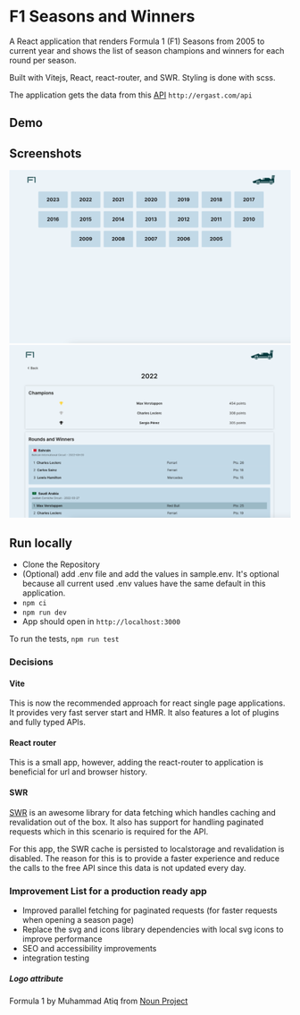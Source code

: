 # F1 Seasons and Winners

A React application that renders Formula 1 (F1) Seasons from 2005 to current year and shows the list of season champions and winners for each round per season.

Built with Vitejs, React, react-router, and SWR. Styling is done with scss.

The application gets the data from this [API](http://ergast.com/mrd) `http://ergast.com/api`

## Demo


## Screenshots

![screenshot](./screenshots/f11.png)
![screenshot1](./screenshots/f12.png)

## Run locally

- Clone the Repository
- (Optional) add .env file and add the values in sample.env. It's optional because all current used .env values have the same default in this application.
- `npm ci`
- `npm run dev`
- App should open in `http://localhost:3000`

To run the tests, `npm run test`

### Decisions 

#### Vite

This is now the recommended approach for react single page applications. It provides very fast server start and HMR. It also features a lot of plugins and fully typed APIs.

#### React router

This is a small app, however, adding the react-router to application is beneficial for url and browser history.

#### SWR

[SWR](https://swr.vercel.app/) is an awesome library for data fetching which handles caching and revalidation out of the box. It also has support for handling paginated requests which in this scenario is required for the API. 

For this app, the SWR cache is persisted to localstorage and revalidation is disabled. The reason for this is to provide a faster experience and reduce the calls to the free API since this data is not updated every day.

### Improvement List for a production ready app
- Improved parallel fetching for paginated requests (for faster requests when opening a season page)
- Replace the svg and icons library dependencies with local svg icons to improve performance
- SEO and accessibility improvements
- integration testing

##### Logo attribute
Formula 1 by Muhammad Atiq from <a href="https://thenounproject.com/browse/icons/term/formula-1/" target="_blank" title="Formula 1 Icons">Noun Project</a>
